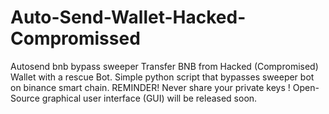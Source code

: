 # Auto-Send-Wallet-Hacked-Compromissed
Autosend bnb bypass sweeper Transfer BNB from Hacked (Compromised) Wallet with a rescue Bot.    Simple python script that bypasses sweeper bot on binance smart chain.   REMINDER!  Never share your private keys !   Open-Source graphical user interface (GUI) will be released soon.
